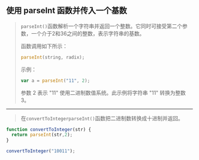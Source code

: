 ## 使用 parseInt 函数并传入一个基数

> `parseInt()`函数解析一个字符串并返回一个整数。它同时可接受第二个参数，一个介于2和36之间的整数，表示字符串的基数。
>
> 函数调用如下所示：
>
> ```js
> parseInt(string, radix);
> ```
>
> 示例：
>
> ```js
> var a = parseInt("11", 2);
> ```
>
> 参数 2 表示 "11" 使用二进制数值系统。此示例将字符串 "11" 转换为整数 3。

---

> 在`convertToIntegerparseInt()`函数把二进制数转换成十进制并返回。

```js
function convertToInteger(str) {
  return parseInt(str,2);
}

convertToInteger("10011");
```

